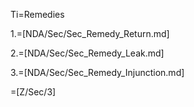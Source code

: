 Ti=Remedies

1.=[NDA/Sec/Sec_Remedy_Return.md]

2.=[NDA/Sec/Sec_Remedy_Leak.md]

3.=[NDA/Sec/Sec_Remedy_Injunction.md]

=[Z/Sec/3]